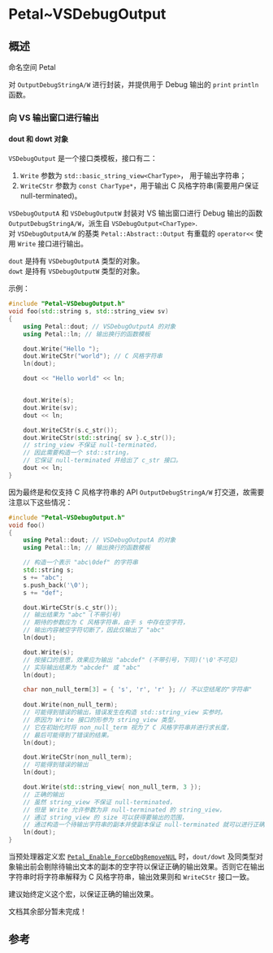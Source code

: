 # Petal~VSDebugOutput

## 概述

命名空间 Petal  

对 `OutputDebugStringA/W` 进行封装，并提供用于 Debug 输出的 `print` `println` 函数。  

### 向 VS 输出窗口进行输出

#### dout 和 dowt 对象

`VSDebugOutput` 是一个接口类模板，接口有二：  

1. `Write` 参数为 `std::basic_string_view<CharType>`， 用于输出字符串；  
2. `WriteCStr` 参数为 `const CharType*`，用于输出 C 风格字符串(需要用户保证 null-terminated)。  

`VSDebugOutputA` 和 `VSDebugOutputW` 封装对 VS 输出窗口进行 Debug 输出的函数 `OutputDebugStringA/W`，派生自 `VSDebugOutput<CharType>`.  
对 `VSDebugOutputA/W` 的基类 `Petal::Abstract::Output` 有重载的 `operator<<` 使用 `Write` 接口进行输出。  

`dout` 是持有 `VSDebugOutputA` 类型的对象。  
`dowt` 是持有 `VSDebugOutputW` 类型的对象。  

示例：  

```C++
#include "Petal~VSDebugOutput.h"
void foo(std::string s, std::string_view sv)
{
    using Petal::dout; // VSDebugOutputA 的对象
    using Petal::ln; // 输出换行的函数模板

    dout.Write("Hello ");
    dout.WriteCStr("world"); // C 风格字符串
    ln(dout);

    dout << "Hello world" << ln;


    dout.Write(s);
    dout.Write(sv);
    dout << ln;

    dout.WriteCStr(s.c_str());
    dout.WriteCStr(std::string{ sv }.c_str());
    // string_view 不保证 null-terminated，
    // 因此需要构造一个 std::string，
    // 它保证 null-terminated 并给出了 c_str 接口。
    dout << ln;
}
```

因为最终是和仅支持 C 风格字符串的 API `OutputDebugStringA/W` 打交道，故需要注意以下这些情况：  

```C++
#include "Petal~VSDebugOutput.h"
void foo()
{
    using Petal::dout; // VSDebugOutputA 的对象
    using Petal::ln; // 输出换行的函数模板

    // 构造一个表示 "abc\0def" 的字符串
    std::string s;
    s += "abc";
    s.push_back('\0');
    s += "def";

    dout.WirteCStr(s.c_str());
    // 输出结果为 "abc" (不带引号)
    // 期待的参数应为 C 风格字符串，由于 s 中存在空字符，
    // 输出内容被空字符切断了，因此仅输出了 "abc"
    ln(dout);

    dout.Write(s);
    // 按接口的意愿，效果应为输出 "abcdef" (不带引号，下同)('\0'不可见)
    // 实际输出结果为 "abcdef" 或 "abc"
    ln(dout);

    char non_null_term[3] = { 's', 'r', 'r' }; // 不以空结尾的"字符串"
    
    dout.Write(non_null_term);
    // 可能得到错误的输出，错误发生在构造 std::string_view 实参时。
    // 原因为 Write 接口的形参为 string_view 类型，
    // 它在初始化时将 non_null_term 视为了 C 风格字符串并进行求长度，
    // 最后可能得到了错误的结果。
    ln(dout);

    dout.WriteCStr(non_null_term);
    // 可能得到错误的输出
    ln(dout);

    dout.Write(std::string_view{ non_null_term, 3 });
    // 正确的输出
    // 虽然 string_view 不保证 null-terminated，
    // 但是 Write 允许参数为非 null-terminated 的 string_view，
    // 通过 string_view 的 size 可以获得要输出的范围，
    // 通过构造一个待输出字符串的副本并使副本保证 null-terminated 就可以进行正确的输出。
    ln(dout);
}
```

当预处理器定义宏 [`Petal_Enable_ForceDbgRemoveNUL`](./Preprocessor.md#Petal_Enable_ForceDbgRemoveNUL) 时，`dout/dowt` 及同类型对象输出前会剔除待输出文本的副本的空字符以保证正确的输出效果。否则它在输出字符串时将字符串解释为 C 风格字符串，输出效果则和 `WriteCStr` 接口一致。  

建议始终定义这个宏，以保证正确的输出效果。  

文档其余部分暂未完成！

## 参考

